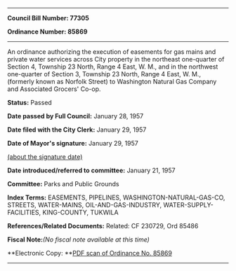 

********

**Council Bill Number: 77305**
   
**Ordinance Number: 85869**
********

 An ordinance authorizing the execution of easements for gas mains and private water services across City property in the northeast one-quarter of Section 4, Township 23 North, Range 4 East, W. M., and in the northwest one-quarter of Section 3, Township 23 North, Range 4 East, W. M., (formerly known as Norfolk Street) to Washington Natural Gas Company and Associated Grocers' Co-op.

**Status:** Passed
   
**Date passed by Full Council:** January 28, 1957
   
**Date filed with the City Clerk:** January 29, 1957
   
**Date of Mayor's signature:** January 29, 1957
   
[(about the signature date)](/~public/approvaldate.htm)
   
   
   
**Date introduced/referred to committee:** January 21, 1957
   
**Committee:** Parks and Public Grounds
   
   
**Index Terms:** EASEMENTS, PIPELINES, WASHINGTON-NATURAL-GAS-CO, STREETS, WATER-MAINS, OIL-AND-GAS-INDUSTRY, WATER-SUPPLY-FACILITIES, KING-COUNTY, TUKWILA

**References/Related Documents:** Related: CF 230729, Ord 85486

**Fiscal Note:**_(No fiscal note available at this time)_

**Electronic Copy: **[PDF scan of Ordinance No. 85869](/~archives/Ordinances/Ord_85869.pdf)

********


